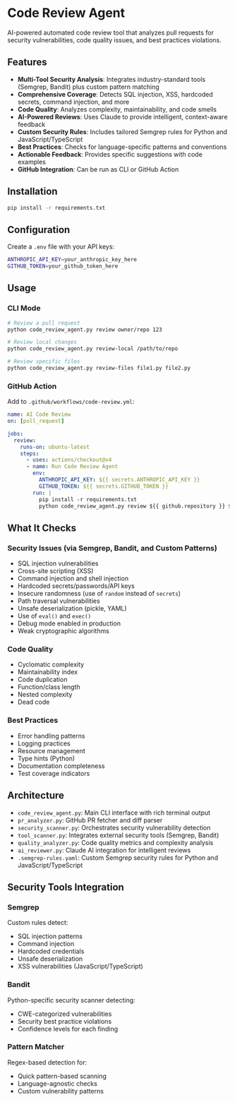 # Code Review Agent

AI-powered automated code review tool that analyzes pull requests for security vulnerabilities, code quality issues, and best practices violations.

## Features

- **Multi-Tool Security Analysis**: Integrates industry-standard tools (Semgrep, Bandit) plus custom pattern matching
- **Comprehensive Coverage**: Detects SQL injection, XSS, hardcoded secrets, command injection, and more
- **Code Quality**: Analyzes complexity, maintainability, and code smells
- **AI-Powered Reviews**: Uses Claude to provide intelligent, context-aware feedback
- **Custom Security Rules**: Includes tailored Semgrep rules for Python and JavaScript/TypeScript
- **Best Practices**: Checks for language-specific patterns and conventions
- **Actionable Feedback**: Provides specific suggestions with code examples
- **GitHub Integration**: Can be run as CLI or GitHub Action

## Installation

```bash
pip install -r requirements.txt
```

## Configuration

Create a `.env` file with your API keys:

```bash
ANTHROPIC_API_KEY=your_anthropic_key_here
GITHUB_TOKEN=your_github_token_here
```

## Usage

### CLI Mode

```bash
# Review a pull request
python code_review_agent.py review owner/repo 123

# Review local changes
python code_review_agent.py review-local /path/to/repo

# Review specific files
python code_review_agent.py review-files file1.py file2.py
```

### GitHub Action

Add to `.github/workflows/code-review.yml`:

```yaml
name: AI Code Review
on: [pull_request]

jobs:
  review:
    runs-on: ubuntu-latest
    steps:
      - uses: actions/checkout@v4
      - name: Run Code Review Agent
        env:
          ANTHROPIC_API_KEY: ${{ secrets.ANTHROPIC_API_KEY }}
          GITHUB_TOKEN: ${{ secrets.GITHUB_TOKEN }}
        run: |
          pip install -r requirements.txt
          python code_review_agent.py review ${{ github.repository }} ${{ github.event.pull_request.number }}
```

## What It Checks

### Security Issues (via Semgrep, Bandit, and Custom Patterns)
- SQL injection vulnerabilities
- Cross-site scripting (XSS)
- Command injection and shell injection
- Hardcoded secrets/passwords/API keys
- Insecure randomness (use of `random` instead of `secrets`)
- Path traversal vulnerabilities
- Unsafe deserialization (pickle, YAML)
- Use of `eval()` and `exec()`
- Debug mode enabled in production
- Weak cryptographic algorithms

### Code Quality
- Cyclomatic complexity
- Maintainability index
- Code duplication
- Function/class length
- Nested complexity
- Dead code

### Best Practices
- Error handling patterns
- Logging practices
- Resource management
- Type hints (Python)
- Documentation completeness
- Test coverage indicators

## Architecture

- `code_review_agent.py`: Main CLI interface with rich terminal output
- `pr_analyzer.py`: GitHub PR fetcher and diff parser
- `security_scanner.py`: Orchestrates security vulnerability detection
- `tool_scanner.py`: Integrates external security tools (Semgrep, Bandit)
- `quality_analyzer.py`: Code quality metrics and complexity analysis
- `ai_reviewer.py`: Claude AI integration for intelligent reviews
- `.semgrep-rules.yaml`: Custom Semgrep security rules for Python and JavaScript/TypeScript

## Security Tools Integration

### Semgrep
Custom rules detect:
- SQL injection patterns
- Command injection
- Hardcoded credentials
- Unsafe deserialization
- XSS vulnerabilities (JavaScript/TypeScript)

### Bandit
Python-specific security scanner detecting:
- CWE-categorized vulnerabilities
- Security best practice violations
- Confidence levels for each finding

### Pattern Matcher
Regex-based detection for:
- Quick pattern-based scanning
- Language-agnostic checks
- Custom vulnerability patterns
